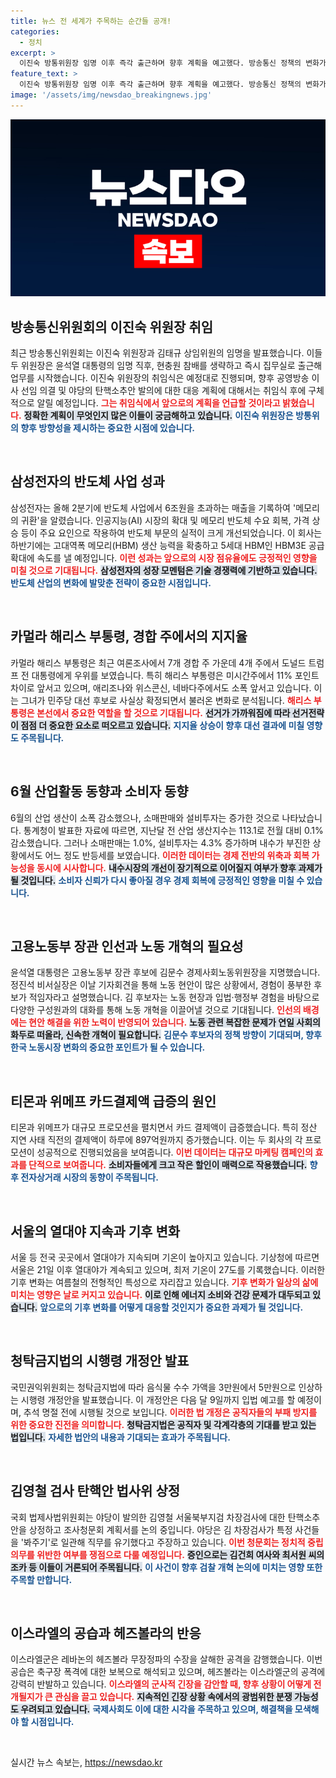 ```yaml
---
title: 뉴스 전 세계가 주목하는 순간들 공개!
categories:
  - 정치
excerpt: >
  이진숙 방통위원장 임명 이후 즉각 출근하며 향후 계획을 예고했다. 방송통신 정책의 변화가 예상되는 가운데, 향후 발표에 귀추가 주목된다.
feature_text: >
  이진숙 방통위원장 임명 이후 즉각 출근하며 향후 계획을 예고했다. 방송통신 정책의 변화가 예상되는 가운데, 향후 발표에 귀추가 주목된다.
image: '/assets/img/newsdao_breakingnews.jpg'
---
```


<p><img src="/assets/img/newsdao_breakingnews.jpg" alt="ontimetimes 속보" /></p>

<h2 data-ke-size="size26">방송통신위원회의 이진숙 위원장 취임</h2>

<p data-ke-size="size16">최근 방송통신위원회는 이진숙 위원장과 김태규 상임위원의 임명을 발표했습니다. 이들 두 위원장은 윤석열 대통령의 임명 직후, 현충원 참배를 생략하고 즉시 집무실로 출근해 업무를 시작했습니다. 이진숙 위원장의 취임식은 예정대로 진행되며, 향후 공영방송 이사 선임 의결 및 야당의 탄핵소추안 발의에 대한 대응 계획에 대해서는 취임식 후에 구체적으로 알릴 예정입니다. <b><span style="color: #ee2323;">그는 취임식에서 앞으로의 계획을 언급할 것이라고 밝혔습니다.</span></b> <b><span style="background-color: #21538527;">정확한 계획이 무엇인지 많은 이들이 궁금해하고 있습니다.</span></b> <b><span style="color: #1a5490;">이진숙 위원장은 방통위의 향후 방향성을 제시하는 중요한 시점에 있습니다.</span></b></p>

<p data-ke-size="size16">&nbsp;</p>

<h2 data-ke-size="size26">삼성전자의 반도체 사업 성과</h2>

<p data-ke-size="size16">삼성전자는 올해 2분기에 반도체 사업에서 6조원을 초과하는 매출을 기록하여 '메모리의 귀환'을 알렸습니다. 인공지능(AI) 시장의 확대 및 메모리 반도체 수요 회복, 가격 상승 등이 주요 요인으로 작용하여 반도체 부문의 실적이 크게 개선되었습니다. 이 회사는 하반기에는 고대역폭 메모리(HBM) 생산 능력을 확충하고 5세대 HBM인 HBM3E 공급 확대에 속도를 낼 예정입니다. <b><span style="color: #ee2323;">이런 성과는 앞으로의 시장 점유율에도 긍정적인 영향을 미칠 것으로 기대됩니다.</span></b> <b><span style="background-color: #21538527;">삼성전자의 성장 모멘텀은 기술 경쟁력에 기반하고 있습니다.</span></b> <b><span style="color: #1a5490;">반도체 산업의 변화에 발맞춘 전략이 중요한 시점입니다.</span></b></p>

<p data-ke-size="size16">&nbsp;</p>

<h2 data-ke-size="size26">카멀라 해리스 부통령, 경합 주에서의 지지율</h2>

<p data-ke-size="size16">카멀라 해리스 부통령은 최근 여론조사에서 7개 경합 주 가운데 4개 주에서 도널드 트럼프 전 대통령에게 우위를 보였습니다. 특히 해리스 부통령은 미시간주에서 11% 포인트 차이로 앞서고 있으며, 애리조나와 위스콘신, 네바다주에서도 소폭 앞서고 있습니다. 이는 그녀가 민주당 대선 후보로 사실상 확정되면서 불러온 변화로 분석됩니다. <b><span style="color: #ee2323;">해리스 부통령은 본선에서 중요한 역할을 할 것으로 기대됩니다.</span></b> <b><span style="background-color: #21538527;">선거가 가까워짐에 따라 선거전략이 점점 더 중요한 요소로 떠오르고 있습니다.</span></b> <b><span style="color: #1a5490;">지지율 상승이 향후 대선 결과에 미칠 영향도 주목됩니다.</span></b></p>

<p data-ke-size="size16">&nbsp;</p>

<h2 data-ke-size="size26">6월 산업활동 동향과 소비자 동향</h2>

<p data-ke-size="size16">6월의 산업 생산이 소폭 감소했으나, 소매판매와 설비투자는 증가한 것으로 나타났습니다. 통계청이 발표한 자료에 따르면, 지난달 전 산업 생산지수는 113.1로 전월 대비 0.1% 감소했습니다. 그러나 소매판매는 1.0%, 설비투자는 4.3% 증가하며 내수가 부진한 상황에서도 어느 정도 반등세를 보였습니다. <b><span style="color: #ee2323;">이러한 데이터는 경제 전반의 위축과 회복 가능성을 동시에 시사합니다.</span></b> <b><span style="background-color: #21538527;">내수시장의 개선이 장기적으로 이어질지 여부가 향후 과제가 될 것입니다.</span></b> <b><span style="color: #1a5490;">소비자 신뢰가 다시 좋아질 경우 경제 회복에 긍정적인 영향을 미칠 수 있습니다.</span></b></p>

<p data-ke-size="size16">&nbsp;</p>

<h2 data-ke-size="size26">고용노동부 장관 인선과 노동 개혁의 필요성</h2>

<p data-ke-size="size16">윤석열 대통령은 고용노동부 장관 후보에 김문수 경제사회노동위원장을 지명했습니다. 정진석 비서실장은 이날 기자회견을 통해 노동 현안이 많은 상황에서, 경험이 풍부한 후보가 적임자라고 설명했습니다. 김 후보자는 노동 현장과 입법·행정부 경험을 바탕으로 다양한 구성원과의 대화를 통해 노동 개혁을 이끌어낼 것으로 기대됩니다. <b><span style="color: #ee2323;">인선의 배경에는 현안 해결을 위한 노력이 반영되어 있습니다.</span></b> <b><span style="background-color: #21538527;">노동 관련 복잡한 문제가 연일 사회의 화두로 떠올라, 신속한 개혁이 필요합니다.</span></b> <b><span style="color: #1a5490;">김문수 후보자의 정책 방향이 기대되며, 향후 한국 노동시장 변화의 중요한 포인트가 될 수 있습니다.</span></b></p>

<p data-ke-size="size16">&nbsp;</p>

<h2 data-ke-size="size26">티몬과 위메프 카드결제액 급증의 원인</h2>

<p data-ke-size="size16">티몬과 위메프가 대규모 프로모션을 펼치면서 카드 결제액이 급증했습니다. 특히 정산 지연 사태 직전의 결제액이 하루에 897억원까지 증가했습니다. 이는 두 회사의 각 프로모션이 성공적으로 진행되었음을 보여줍니다. <b><span style="color: #ee2323;">이번 데이터는 대규모 마케팅 캠페인의 효과를 단적으로 보여줍니다.</span></b> <b><span style="background-color: #21538527;">소비자들에게 크고 작은 할인이 매력으로 작용했습니다.</span></b> <b><span style="color: #1a5490;">향후 전자상거래 시장의 동향이 주목됩니다.</span></b></p>

<p data-ke-size="size16">&nbsp;</p>

<h2 data-ke-size="size26">서울의 열대야 지속과 기후 변화</h2>

<p data-ke-size="size16">서울 등 전국 곳곳에서 열대야가 지속되며 기온이 높아지고 있습니다. 기상청에 따르면 서울은 21일 이후 열대야가 계속되고 있으며, 최저 기온이 27도를 기록했습니다. 이러한 기후 변화는 여름철의 전형적인 특성으로 자리잡고 있습니다. <b><span style="color: #ee2323;">기후 변화가 일상의 삶에 미치는 영향은 날로 커지고 있습니다.</span></b> <b><span style="background-color: #21538527;">이로 인해 에너지 소비와 건강 문제가 대두되고 있습니다.</span></b> <b><span style="color: #1a5490;">앞으로의 기후 변화를 어떻게 대응할 것인지가 중요한 과제가 될 것입니다.</span></b></p>

<p data-ke-size="size16">&nbsp;</p>

<h2 data-ke-size="size26">청탁금지법의 시행령 개정안 발표</h2>

<p data-ke-size="size16">국민권익위원회는 청탁금지법에 따라 음식물 수수 가액을 3만원에서 5만원으로 인상하는 시행령 개정안을 발표했습니다. 이 개정안은 다음 달 9일까지 입법 예고를 할 예정이며, 추석 명절 전에 시행될 것으로 보입니다. <b><span style="color: #ee2323;">이러한 법 개정은 공직자들의 부패 방지를 위한 중요한 진전을 의미합니다.</span></b> <b><span style="background-color: #21538527;">청탁금지법은 공직자 및 각계각층의 기대를 받고 있는 법입니다.</span></b> <b><span style="color: #1a5490;">자세한 법안의 내용과 기대되는 효과가 주목됩니다.</span></b></p>

<p data-ke-size="size16">&nbsp;</p>

<h2 data-ke-size="size26">김영철 검사 탄핵안 법사위 상정</h2>

<p data-ke-size="size16">국회 법제사법위원회는 야당이 발의한 김영철 서울북부지검 차장검사에 대한 탄핵소추안을 상정하고 조사청문회 계획서를 논의 중입니다. 야당은 김 차장검사가 특정 사건들을 '봐주기'로 일관해 직무를 유기했다고 주장하고 있습니다. <b><span style="color: #ee2323;">이번 청문회는 정치적 중립 의무를 위반한 여부를 쟁점으로 다룰 예정입니다.</span></b> <b><span style="background-color: #21538527;">증인으로는 김건희 여사와 최서원 씨의 조카 등 이들이 거론되어 주목됩니다.</span></b> <b><span style="color: #1a5490;">이 사건이 향후 검찰 개혁 논의에 미치는 영향 또한 주목할 만합니다.</span></b></p>

<p data-ke-size="size16">&nbsp;</p>

<h2 data-ke-size="size26">이스라엘의 공습과 헤즈볼라의 반응</h2>

<p data-ke-size="size16">이스라엘군은 레바논의 헤즈볼라 무장정파의 수장을 살해한 공격을 감행했습니다. 이번 공습은 축구장 폭격에 대한 보복으로 해석되고 있으며, 헤즈볼라는 이스라엘군의 공격에 강력히 반발하고 있습니다. <b><span style="color: #ee2323;">이스라엘의 군사적 긴장을 감안할 때, 향후 상황이 어떻게 전개될지가 큰 관심을 끌고 있습니다.</span></b> <b><span style="background-color: #21538527;">지속적인 긴장 상황 속에서의 광범위한 분쟁 가능성도 우려되고 있습니다.</span></b> <b><span style="color: #1a5490;">국제사회도 이에 대한 시각을 주목하고 있으며, 해결책을 모색해야 할 시점입니다.</span></b></p>

<p data-ke-size="size16">&nbsp;</p>
실시간 뉴스 속보는, <a href="https://newsdao.kr" rel="dofollow">https://newsdao.kr</a>


